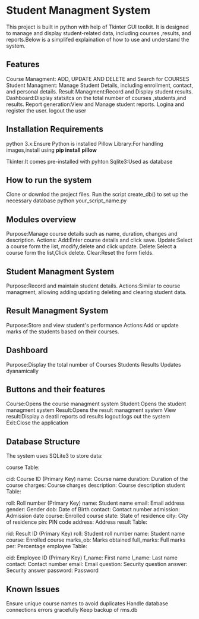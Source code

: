 <h1>Student Managment System </h1>
This project is built in python with help of Tkinter GUI toolkit. It is designed to manage and display student-related data, including courses ,results, and reports.Below is a simplifed explaination of how to use and understand the system.

<h2>Features</h2>
Course Managment: ADD, UPDATE AND DELETE and Search for COURSES
Student Managment: Manage Student Details, including enrollment, contact, and personal details.
Result Managment:Record and Display student results.
Dashboard:Display statsitcs on the total number of courses ,students,and results.
Report generation:View and Manage student reports.
Logina and register the user.
logout the user

<h2>Installation Requirements</h2>
python 3.x:Ensure Python is installed
Pillow Library:For handling images,install using
<strong>pip install pillow</strong>

Tkinter:It comes pre-installed with pyhton
Sqlite3:Used as database


<h2>How to run the system</h2>
Clone or downlod the project files.
Run the script create_db() to set up the necessary database
python your_script_name.py

<h2>Modules overview</h2>
Purpose:Manage course details such as name, duration, changes and description.
Actions:
 Add:Enter course details and click save.
 Update:Select a course form the list, modify,delete and click update.
 Delete:Select a course form the list,Click delete.
 Clear:Reset the form fields.

 <h2>Student Managment System</h2>
 Purpose:Record and maintain student details.
 Actions:Similar to course managment, allowing adding updating deleting and clearing student data.
 
 <h2>Result Managment System</h2>
 Purpose:Store and view student's performance
 Actions:Add or update marks of the students based on their courses.
 
 <h2>Dashboard</h2>
 Purpose:Display the total number of
  Courses
  Students
  Results
Updates dyanamically


<h2>Buttons and their features</h2>
Course:Opens the course managment system
Student:Opens the student managment system
Result:Opens the result managment system
View result:Display a deatil reports od results
logout:logs out the system
Exit:Close the application


<h2>Database Structure</h2>
The system uses SQLite3 to store data:

course Table:

cid: Course ID (Primary Key)
name: Course name
duration: Duration of the course
charges: Course charges
description: Course description
student Table:

roll: Roll number (Primary Key)
name: Student name
email: Email address
gender: Gender
dob: Date of Birth
contact: Contact number
admission: Admission date
course: Enrolled course
state: State of residence
city: City of residence
pin: PIN code
address: Address
result Table:

rid: Result ID (Primary Key)
roll: Student roll number
name: Student name
course: Enrolled course
marks_ob: Marks obtained
full_marks: Full marks
per: Percentage
employee Table:

eid: Employee ID (Primary Key)
f_name: First name
l_name: Last name
contact: Contact number
email: Email
question: Security question
answer: Security answer
password: Password



<h2>Known Issues</h2>
Ensure unique course names to avoid duplicates
Handle database connections errors gracefully
Keep backup of rms.db





